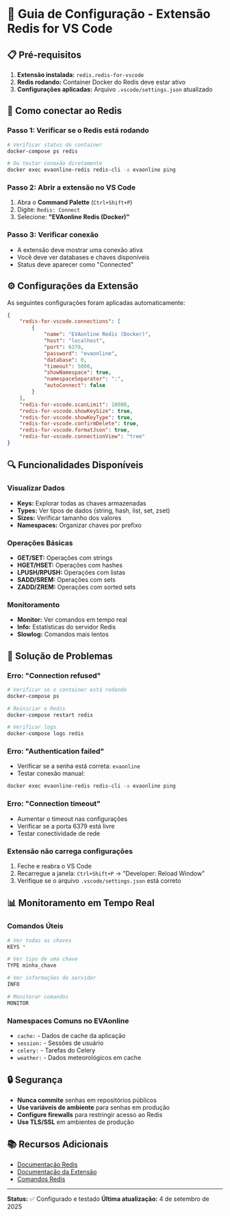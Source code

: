# 🔧 Guia de Configuração - Extensão Redis for VS Code

## 📋 Pré-requisitos

1. **Extensão instalada:** `redis.redis-for-vscode`
2. **Redis rodando:** Container Docker do Redis deve estar ativo
3. **Configurações aplicadas:** Arquivo `.vscode/settings.json` atualizado

## 🚀 Como conectar ao Redis

### **Passo 1: Verificar se o Redis está rodando**
```bash
# Verificar status do container
docker-compose ps redis

# Ou testar conexão diretamente
docker exec evaonline-redis redis-cli -a evaonline ping
```

### **Passo 2: Abrir a extensão no VS Code**
1. Abra o **Command Palette** (`Ctrl+Shift+P`)
2. Digite: `Redis: Connect`
3. Selecione: **"EVAonline Redis (Docker)"**

### **Passo 3: Verificar conexão**
- A extensão deve mostrar uma conexão ativa
- Você deve ver databases e chaves disponíveis
- Status deve aparecer como "Connected"

## ⚙️ Configurações da Extensão

As seguintes configurações foram aplicadas automaticamente:

```json
{
    "redis-for-vscode.connections": [
        {
            "name": "EVAonline Redis (Docker)",
            "host": "localhost",
            "port": 6379,
            "password": "evaonline",
            "database": 0,
            "timeout": 5000,
            "showNamespace": true,
            "namespaceSeparator": ":",
            "autoConnect": false
        }
    ],
    "redis-for-vscode.scanLimit": 10000,
    "redis-for-vscode.showKeySize": true,
    "redis-for-vscode.showKeyType": true,
    "redis-for-vscode.confirmDelete": true,
    "redis-for-vscode.formatJson": true,
    "redis-for-vscode.connectionView": "tree"
}
```

## 🔍 Funcionalidades Disponíveis

### **Visualizar Dados**
- **Keys:** Explorar todas as chaves armazenadas
- **Types:** Ver tipos de dados (string, hash, list, set, zset)
- **Sizes:** Verificar tamanho dos valores
- **Namespaces:** Organizar chaves por prefixo

### **Operações Básicas**
- **GET/SET:** Operações com strings
- **HGET/HSET:** Operações com hashes
- **LPUSH/RPUSH:** Operações com listas
- **SADD/SREM:** Operações com sets
- **ZADD/ZREM:** Operações com sorted sets

### **Monitoramento**
- **Monitor:** Ver comandos em tempo real
- **Info:** Estatísticas do servidor Redis
- **Slowlog:** Comandos mais lentos

## 🐛 Solução de Problemas

### **Erro: "Connection refused"**
```bash
# Verificar se o container está rodando
docker-compose ps

# Reiniciar o Redis
docker-compose restart redis

# Verificar logs
docker-compose logs redis
```

### **Erro: "Authentication failed"**
- Verificar se a senha está correta: `evaonline`
- Testar conexão manual:
```bash
docker exec evaonline-redis redis-cli -a evaonline ping
```

### **Erro: "Connection timeout"**
- Aumentar o timeout nas configurações
- Verificar se a porta 6379 está livre
- Testar conectividade de rede

### **Extensão não carrega configurações**
1. Feche e reabra o VS Code
2. Recarregue a janela: `Ctrl+Shift+P` → "Developer: Reload Window"
3. Verifique se o arquivo `.vscode/settings.json` está correto

## 📊 Monitoramento em Tempo Real

### **Comandos Úteis**
```bash
# Ver todas as chaves
KEYS *

# Ver tipo de uma chave
TYPE minha_chave

# Ver informações do servidor
INFO

# Monitorar comandos
MONITOR
```

### **Namespaces Comuns no EVAonline**
- `cache:` - Dados de cache da aplicação
- `session:` - Sessões de usuário
- `celery:` - Tarefas do Celery
- `weather:` - Dados meteorológicos em cache

## 🔒 Segurança

- **Nunca commite** senhas em repositórios públicos
- **Use variáveis de ambiente** para senhas em produção
- **Configure firewalls** para restringir acesso ao Redis
- **Use TLS/SSL** em ambientes de produção

## 📚 Recursos Adicionais

- [Documentação Redis](https://redis.io/documentation)
- [Documentação da Extensão](https://marketplace.visualstudio.com/items?itemName=redis.redis-for-vscode)
- [Comandos Redis](https://redis.io/commands)

---

**Status:** ✅ Configurado e testado
**Última atualização:** 4 de setembro de 2025
